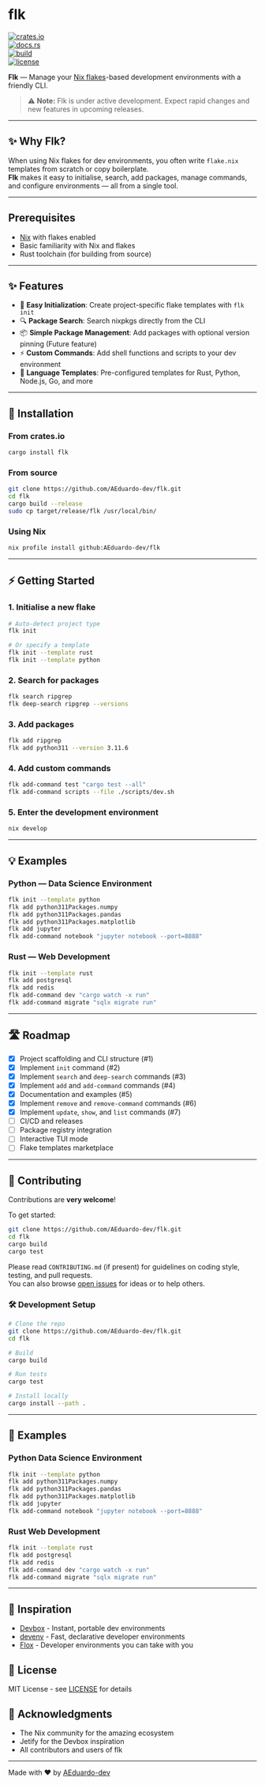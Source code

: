 # flk

[![crates.io](https://img.shields.io/crates/v/flk.svg)](https://crates.io/crates/flk)  
[![docs.rs](https://docs.rs/flk/badge.svg)](https://docs.rs/flk)  
[![build](https://github.com/AEduardo-dev/flk/actions/workflows/ci.yml/badge.svg)](https://github.com/AEduardo-dev/flk/actions)  
[![license](https://img.shields.io/badge/license-MIT-blue.svg)](LICENSE)

**Flk** — Manage your [Nix flakes](https://nixos.org/manual/nix/stable/command-ref/new-cli/nix3-flake/)-based development environments with a friendly CLI.

> ⚠️ **Note:** Flk is under active development. Expect rapid changes and new features in upcoming releases.

---

## ✨ Why Flk?

When using Nix flakes for dev environments, you often write `flake.nix` templates from scratch or copy boilerplate.  
**Flk** makes it easy to initialise, search, add packages, manage commands, and configure environments — all from a single tool.

---

## Prerequisites

- [Nix](https://nixos.org/download.html) with flakes enabled
- Basic familiarity with Nix and flakes
- Rust toolchain (for building from source)

---

## ✨ Features

- 🎯 **Easy Initialization**: Create project-specific flake templates with `flk init`
- 🔍 **Package Search**: Search nixpkgs directly from the CLI
- 📦 **Simple Package Management**: Add packages with optional version pinning (Future feature)
- ⚡ **Custom Commands**: Add shell functions and scripts to your dev environment
- 🎨 **Language Templates**: Pre-configured templates for Rust, Python, Node.js, Go, and more

---

## 🧩 Installation

### From crates.io

```bash
cargo install flk
```

### From source

```bash
git clone https://github.com/AEduardo-dev/flk.git
cd flk
cargo build --release
sudo cp target/release/flk /usr/local/bin/
```

### Using Nix

```bash
nix profile install github:AEduardo-dev/flk
```

---

## ⚡ Getting Started

### 1. Initialise a new flake

```bash
# Auto-detect project type
flk init

# Or specify a template
flk init --template rust
flk init --template python
```

### 2. Search for packages

```bash
flk search ripgrep
flk deep-search ripgrep --versions
```

### 3. Add packages

```bash
flk add ripgrep
flk add python311 --version 3.11.6
```

### 4. Add custom commands

```bash
flk add-command test "cargo test --all"
flk add-command scripts --file ./scripts/dev.sh
```

### 5. Enter the development environment

```bash
nix develop
```

---

## 💡 Examples

### Python — Data Science Environment

```bash
flk init --template python
flk add python311Packages.numpy
flk add python311Packages.pandas
flk add python311Packages.matplotlib
flk add jupyter
flk add-command notebook "jupyter notebook --port=8888"
```

### Rust — Web Development

```bash
flk init --template rust
flk add postgresql
flk add redis
flk add-command dev "cargo watch -x run"
flk add-command migrate "sqlx migrate run"
```

---

## 🛣️ Roadmap

- [x] Project scaffolding and CLI structure (#1)
- [x] Implement `init` command (#2)
- [x] Implement `search` and `deep-search` commands (#3)
- [x] Implement `add` and `add-command` commands (#4)
- [x] Documentation and examples (#5)
- [x] Implement `remove` and `remove-command` commands (#6)
- [x] Implement `update`, `show`, and `list` commands (#7)
- [ ] CI/CD and releases
- [ ] Package registry integration
- [ ] Interactive TUI mode
- [ ] Flake templates marketplace

---

## 🤝 Contributing

Contributions are **very welcome**!

To get started:

```bash
git clone https://github.com/AEduardo-dev/flk.git
cd flk
cargo build
cargo test
```

Please read `CONTRIBUTING.md` (if present) for guidelines on coding style, testing, and pull requests.  
You can also browse [open issues](https://github.com/AEduardo-dev/flk/issues) for ideas or to help others.

### 🛠️ Development Setup

```bash
# Clone the repo
git clone https://github.com/AEduardo-dev/flk.git
cd flk

# Build
cargo build

# Run tests
cargo test

# Install locally
cargo install --path .
```

---

## 📝 Examples

### Python Data Science Environment

```bash
flk init --template python
flk add python311Packages.numpy
flk add python311Packages.pandas
flk add python311Packages.matplotlib
flk add jupyter
flk add-command notebook "jupyter notebook --port=8888"
```

### Rust Web Development

```bash
flk init --template rust
flk add postgresql
flk add redis
flk add-command dev "cargo watch -x run"
flk add-command migrate "sqlx migrate run"
```

---

## 🔗 Inspiration

- [Devbox](https://github.com/jetify-com/devbox) - Instant, portable dev environments
- [devenv](https://devenv.sh/) - Fast, declarative developer environments
- [Flox](https://flox.dev/) - Developer environments you can take with you

## 📄 License

MIT License - see [LICENSE](LICENSE) for details

## 🙏 Acknowledgments

- The Nix community for the amazing ecosystem
- Jetify for the Devbox inspiration
- All contributors and users of flk

---

Made with ❤️ by [AEduardo-dev](https://github.com/AEduardo-dev)

